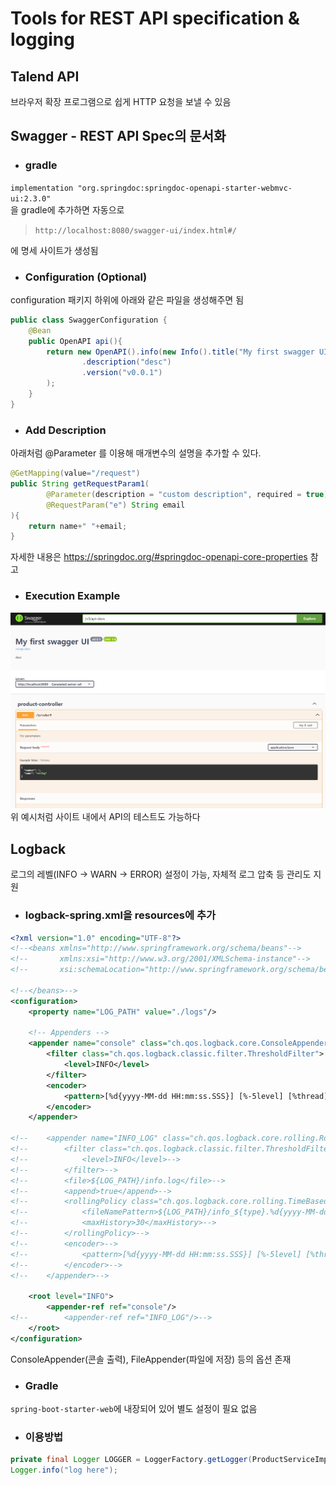 # Tools for REST API specification & logging

## Talend API
브라우저 확장 프로그램으로 쉽게 HTTP 요청을 보낼 수 있음

## Swagger - REST API Spec의 문서화

- ### gradle

`implementation "org.springdoc:springdoc-openapi-starter-webmvc-ui:2.3.0"`  
을 gradle에 추가하면 자동으로
> `http://localhost:8080/swagger-ui/index.html#/`  

에 명세 사이트가 생성됨

- ### Configuration (Optional)

configuration 패키지 하위에 아래와 같은 파일을 생성해주면 됨

```java
public class SwaggerConfiguration {
    @Bean
    public OpenAPI api(){
        return new OpenAPI().info(new Info().title("My first swagger UI")
                .description("desc")
                .version("v0.0.1")
        );
    }
}
```

- ### Add Description

아래처럼 @Parameter 를 이용해 매개변수의 설명을 추가할 수 있다.

```java
@GetMapping(value="/request")
public String getRequestParam1(
        @Parameter(description = "custom description", required = true) @RequestParam("n") String name,
        @RequestParam("e") String email
){
    return name+" "+email;
}
```
자세한 내용은 https://springdoc.org/#springdoc-openapi-core-properties 참고

- ### Execution Example
![Alt text](images/image-4.png)
위 예시처럼 사이트 내에서 API의 테스트도 가능하다


## Logback

로그의 레벨(INFO -> WARN -> ERROR) 설정이 가능, 자체적 로그 압축 등 관리도 지원

- ### logback-spring.xml을 resources에 추가
```xml
<?xml version="1.0" encoding="UTF-8"?>
<!--<beans xmlns="http://www.springframework.org/schema/beans"-->
<!--       xmlns:xsi="http://www.w3.org/2001/XMLSchema-instance"-->
<!--       xsi:schemaLocation="http://www.springframework.org/schema/beans http://www.springframework.org/schema/beans/spring-beans.xsd">-->

<!--</beans>-->
<configuration>
    <property name="LOG_PATH" value="./logs"/>

    <!-- Appenders -->
    <appender name="console" class="ch.qos.logback.core.ConsoleAppender">
        <filter class="ch.qos.logback.classic.filter.ThresholdFilter">
            <level>INFO</level>
        </filter>
        <encoder>
            <pattern>[%d{yyyy-MM-dd HH:mm:ss.SSS}] [%-5level] [%thread] %logger %msg%n</pattern>
        </encoder>
    </appender>

<!--    <appender name="INFO_LOG" class="ch.qos.logback.core.rolling.RollingFileAppender">-->
<!--        <filter class="ch.qos.logback.classic.filter.ThresholdFilter">-->
<!--            <level>INFO</level>-->
<!--        </filter>-->
<!--        <file>${LOG_PATH}/info.log</file>-->
<!--        <append>true</append>-->
<!--        <rollingPolicy class="ch.qos.logback.core.rolling.TimeBasedFileNamingAndTriggeringPolicy">-->
<!--            <fileNamePattern>${LOG_PATH}/info_${type}.%d{yyyy-MM-dd}.gz</fileNamePattern>-->
<!--            <maxHistory>30</maxHistory>-->
<!--        </rollingPolicy>-->
<!--        <encoder>-->
<!--            <pattern>[%d{yyyy-MM-dd HH:mm:ss.SSS}] [%-5level] [%thread] %logger %msg%n</pattern>-->
<!--        </encoder>-->
<!--    </appender>-->

    <root level="INFO">
        <appender-ref ref="console"/>
<!--        <appender-ref ref="INFO_LOG"/>-->
    </root>
</configuration>
```

ConsoleAppender(콘솔 출력), FileAppender(파일에 저장) 등의 옵션 존재

- ### Gradle
`spring-boot-starter-web`에 내장되어 있어 별도 설정이 필요 없음

- ### 이용방법

```java
private final Logger LOGGER = LoggerFactory.getLogger(ProductServiceImpl.class);
Logger.info("log here");
```












